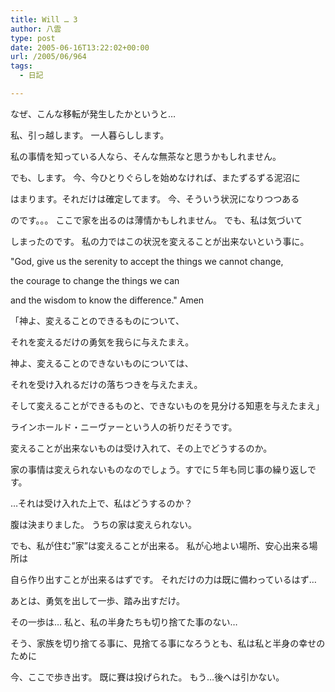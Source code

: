 ```yaml
---
title: Will … 3
author: 八雲
type: post
date: 2005-06-16T13:22:02+00:00
url: /2005/06/964
tags:
  - 日記

---
```

なぜ、こんな移転が発生したかというと…
  
私、引っ越します。 一人暮らしします。
  
私の事情を知っている人なら、そんな無茶なと思うかもしれません。

でも、します。 今、今ひとりぐらしを始めなければ、またずるずる泥沼に
  
はまります。それだけは確定してます。 今、そういう状況になりつつある
  
のです。。。 ここで家を出るのは薄情かもしれません。 でも、私は気づいて
  
しまったのです。 私の力ではこの状況を変えることが出来ないという事に。

"God, give us the serenity to accept the things we cannot change,
   
the courage to change the things we can
   
and the wisdom to know the difference." Amen
  
「神よ、変えることのできるものについて、
  
それを変えるだけの勇気を我らに与えたまえ。
  
神よ、変えることのできないものについては、
  
それを受け入れるだけの落ちつきを与えたまえ。
  
そして変えることができるものと、できないものを見分ける知恵を与えたまえ」

ラインホールド・ニーヴァーという人の祈りだそうです。
  
変えることが出来ないものは受け入れて、その上でどうするのか。
  
家の事情は変えられないものなのでしょう。すでに５年も同じ事の繰り返しです。
  
…それは受け入れた上で、私はどうするのか？

腹は決まりました。 うちの家は変えられない。
  
でも、私が住む”家”は変えることが出来る。 私が心地よい場所、安心出来る場所は
  
自ら作り出すことが出来るはずです。 それだけの力は既に備わっているはず…
  
あとは、勇気を出して一歩、踏み出すだけ。
  
その一歩は… 私と、私の半身たちも切り捨てた事のない…
  
そう、家族を切り捨てる事に、見捨てる事になろうとも、私は私と半身の幸せのために
  
今、ここで歩き出す。 既に賽は投げられた。 もう…後へは引かない。
